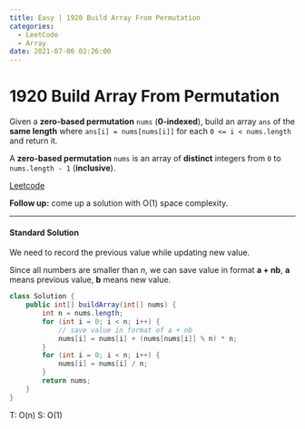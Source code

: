 ```yaml
---
title: Easy | 1920 Build Array From Permutation
categories:
  - LeetCode
  - Array
date: 2021-07-06 02:26:00
---
```


# 1920 Build Array From Permutation

Given a **zero-based permutation** `nums` (**0-indexed**), build an array `ans` of the **same length** where `ans[i] = nums[nums[i]]` for each `0 <= i < nums.length` and return it.

A **zero-based permutation** `nums` is an array of **distinct** integers from `0` to `nums.length - 1` (**inclusive**).

[Leetcode](https://leetcode.com/problems/build-array-from-permutation/)

<!--more-->

**Follow up:** come up a solution with O(1) space complexity.

---

#### Standard Solution

We need to record the previous value while updating new value.

Since all numbers are smaller than *n*, we can save value in format **a + nb**, **a** means previous value, **b** means new value.

```java
class Solution {
    public int[] buildArray(int[] nums) {
        int n = nums.length;
        for (int i = 0; i < n; i++) {
            // save value in format of a + nb
            nums[i] = nums[i] + (nums[nums[i]] % n) * n;
        }
        for (int i = 0; i < n; i++) {
            nums[i] = nums[i] / n;
        }
        return nums;
    }
}
```

T: O(n)		S: O(1)

